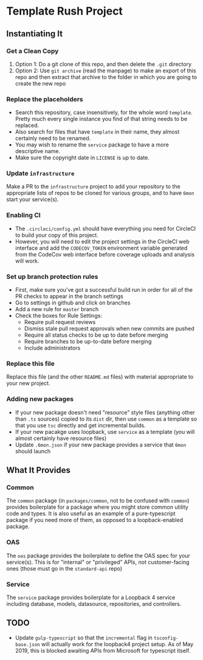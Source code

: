 # Template Rush Project

## Instantiating It

### Get a Clean Copy

1. Option 1: Do a git clone of this repo, and then delete the `.git` directory
2. Option 2: Use `git archive` (read the manpage) to make an export of this repo
   and then extract that archive to the folder in which you are going to create
   the new repo

### Replace the placeholders

* Search this repository, case insensitively, for the whole word `template`.
  Pretty much every single instance you find of that string needs to be
  replaced.
* Also search for files that have `template` in their name, they almost
  certainly need to be renamed.
* You may wish to rename the `service` package to have a more descriptive name.
* Make sure the copyright date in `LICENSE` is up to date.

### Update `infrastructure`

Make a PR to the `infrastructure` project to add your repository to the
appropriate lists of repos to be cloned for various groups, and to have `6mon`
start your service(s).

### Enabling CI

* The `.circleci/config.yml` should have everything you need for CircleCI to
  build your copy of this project.
* However, you will need to edit the project settings in the CircleCI web
  interface and add the `CODECOV_TOKEN` environment variable generated from the
  CodeCov web interface before coverage uploads and analysis will work.

### Set up branch protection rules

* First, make sure you've got a successful build run in order for all of the
  PR checks to appear in the branch settings
* Go to settings in github and click on branches
* Add a new rule for `master` branch
* Check the boxes for Rule Settings:
  * Require pull request reviews
  * Dismiss stale pull request approvals when new commits are pushed
  * Require all status checks to be up to date before merging
  * Require branches to be up-to-date before merging
  * Include administrators

### Replace this file

Replace this file (and the other `README.md` files) with material appropriate to
your new project.

### Adding new packages

* If your new package doesn't need "resource" style files (anything other
  than `.ts` sources) copied to its `dist` dir, then use `common` as a
  template so that you use `tsc` directly and get incremental builds.
* If your new pacakge uses loopback, use `service` as a template (you will
  almost certainly have resource files)
* Update `.6mon.json` if your new package provides a service that `6mon` should
  launch

## What It Provides

### Common

The `common` package (in `packages/common`, not to be confused with `common`)
provides boilerplate for a package where you might store common utility code
and types.  It is also useful as an example of a pure-typescript package if you
need more of them, as opposed to a loopback-enabled package.

### OAS

The `oas` package provides the boilerplate to define the OAS spec for your
service(s).  This is for "internal" or "privileged" APIs, not customer-facing
ones (those must go in the `standard-api` repo)

### Service

The `service` package provides boilerplate for a Loopback 4 service including
database, models, datasource, repositories, and controllers.

## TODO

* Update `gulp-typescript` so that the `incremental` flag in
  `tsconfig-base.json` will actually work for the loopback4 project setup.
  As of May 2019, this is blocked awaiting APIs from Microsoft for
  typescript itself.

